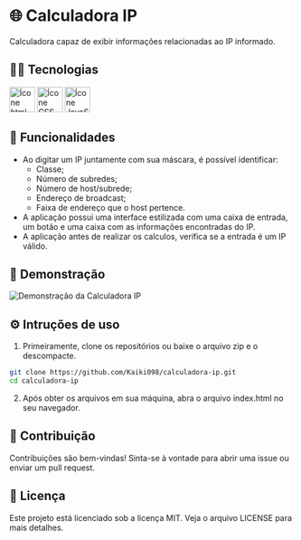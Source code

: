 # 🌐 Calculadora IP

<p>Calculadora capaz de exibir informações relacionadas ao IP informado.</p>

## 👨‍💻 Tecnologias

<div>
  <img height="45em" width="auto" src="https://cdn.jsdelivr.net/gh/devicons/devicon@latest/icons/html5/html5-original.svg" alt="Ícone html"/>  
  <img height="45em" width="auto" src="https://cdn.jsdelivr.net/gh/devicons/devicon@latest/icons/css3/css3-original.svg" alt="Ícone CSS" />
  <img height="45em" width="auto" src="https://cdn.jsdelivr.net/gh/devicons/devicon@latest/icons/javascript/javascript-original.svg" alt="Ícone JavaScript" />       
</div>

## 🔨 Funcionalidades

- Ao digitar um IP juntamente com sua máscara, é possível identificar: 
  	- Classe;
	- Número de subredes;
	- Número de host/subrede;
	- Endereço de broadcast;
	- Faixa de endereço que o host pertence.
- A aplicação possui uma interface estilizada com uma caixa de entrada, um botão e uma caixa com as informações encontradas do IP.
- A aplicação antes de realizar os calculos, verifica se a entrada é um IP válido.

## 📸 Demonstração
![Demonstração da Calculadora IP](https://github.com/user-attachments/assets/35edbbb1-7ab3-4e74-97ef-984c14c37a33)

## ⚙️ Intruções de uso

1. Primeiramente, clone os repositórios ou baixe o arquivo zip e o descompacte.
```sh
git clone https://github.com/Kaiki098/calculadora-ip.git
cd calculadora-ip
```
2. Após obter os arquivos em sua máquina, abra o arquivo index.html no seu navegador.

## 🤝 Contribuição
Contribuições são bem-vindas! Sinta-se à vontade para abrir uma issue ou enviar um pull request.

## 📄 Licença
Este projeto está licenciado sob a licença MIT. Veja o arquivo LICENSE para mais detalhes.
